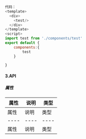 <template>
  <div>
    <test/>
  </div>
</template>
<script>
import test from '../components/test'
export default {
    components:{
        test
    }

}
</script>

```js
代码：
<template>
  <div>
    <test/>
  </div>
</template>
<script>
import test from './components/test'
export default {
    components:{
        test
    }

}

```

#### 3.API

##### 属性

| 属性 | 说明 | 类型 |
| ---- | ---- | ---- |
| 属性 | 说明 | 类型 |
| ---- | ---- | ---- |
| 属性 | 说明 | 类型 |
